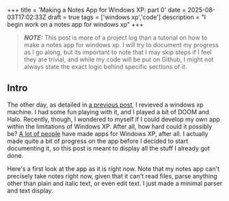 +++
title = 'Making a Notes App for Windows XP: part 0'
date = 2025-08-03T17:02:33Z
draft = true
tags = ['windows xp','code']
description = "I begin work on a notes app for windows xp"
+++

<audio id="page-sound" autoplay=True>
    <source src="/audio-effects/xp.mp3">
</audio>

<script>
  var audio = document.getElementById("page-sound");
  audio.volume = 0.1;
</script>


> **_NOTE:_**  This post is more of a project log than a tutorial on how to make a notes app for windows xp. I will try to document my progress as I go along, but its important to note that I may skip steps if I feel they are trivial, and while my code will be put on Github, I might not always state the exact logic behind specific sections of it.

## Intro
The other day, as detailed in [a previous post](/windowsxp), I revieved a windows xp machine. I had some fun playing with it, and I played a bit of DOOM and Halo. Recently, though, I wondered to myself if I could develop my own app within the limitations of Windows XP. After all, how hard could it possibly be? [A lot of people](https://archive.org/details/cd-roms) have made apps for Windows XP, after all. I actually made quite a bit of progress on the app before I decided to start documenting it, so this post is meant to display all the stuff I already got done.

Here's a first look at the app as it is right now. Note that my notes app can't precisely take notes right now, given that it can't read files, parse anything other than plain and italic text, or even edit text. I just made a minimal parser and text display.
